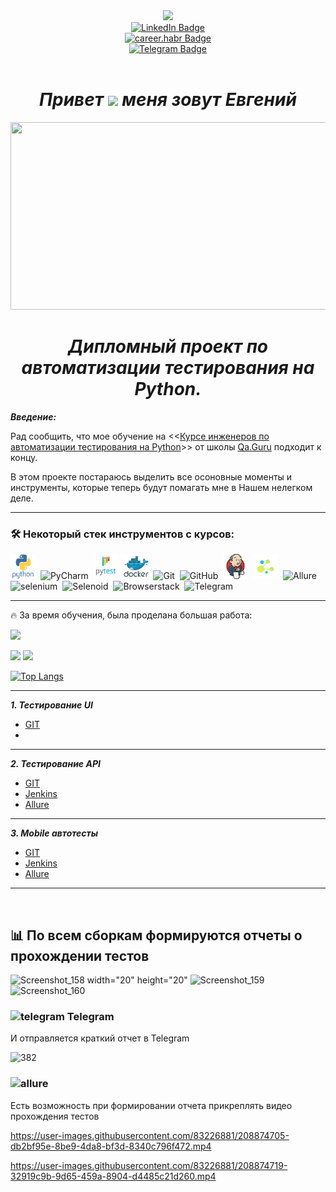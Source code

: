 <div id="header" align="center">
  <img src="https://media.giphy.com/media/M9gbBd9nbDrOTu1Mqx/giphy.gif" width="100"/>
  </div>
  <div id="badges" align="center">
    <a href="https://www.linkedin.com/in/nn1ce">
      <img src="https://img.shields.io/badge/LinkedIn-blue?style=for-the-badge&logo=linkedin&logoColor=white" alt="LinkedIn Badge"/>
    </a>
  </div>
  <div id="badges" align="center">
    <a href="https://career.habr.com/nn1ce">
      <img src="https://img.shields.io/badge/career.habr-red?style=for-the-badge&logo=career.habr&logoColor=white" alt="career.habr Badge"/>
    </a>
  </div>
  <div id="badges" align="center">
    <a href="https://t.me/nN1ce">
      <img src="https://img.shields.io/badge/Telegram-blue?style=for-the-badge&logo=telegram&logoColor=white" alt="Telegram Badge"/>
    </a>
  </div>
<div id="header" align="center">  
  <img src="https://komarev.com/ghpvc/?username=nN1ce&style=flat-square&color=blue" alt=""/>
  <h1>
    <I>Привет</I>
    <img src="https://media.giphy.com/media/hvRJCLFzcasrR4ia7z/giphy.gif" width="30px"/>
    <I>меня зовут Евгений</I>
  </h1>
</div>  
<div align="center">
  <img src="https://media.giphy.com/media/dWesBcTLavkZuG35MI/giphy.gif" width="600" height="300"/>
</div>
<div id="header" align="center">  
  <h1>
    <I>Дипломный проект по автоматизации тестирования на Python.</I>
  </h1>
</div>  

***Введение:***
 

<p>Рад сообщить, что мое обучение на <<<a href=https://qa.guru/python>Курсе инженеров по автоматизации тестирования на Python</a>>> от школы <a href=https://qa.guru/python>Qa.Guru</a> подходит к концу.</p> 
<p>В этом проекте постараюсь выделить все осоновные моменты и инструменты, которые теперь будут помагать мне в Нашем нелегком деле.</p>
  
---

  ### :hammer_and_wrench: Некоторый стек инструментов с курсов: 
<div>
  <img src="https://github.com/devicons/devicon/blob/master/icons/python/python-original-wordmark.svg" title="Python" alt="python" width="40" height="40"/>&nbsp;
  <img src="https://upload.wikimedia.org/wikipedia/commons/thumb/1/1d/PyCharm_Icon.svg/1200px-PyCharm_Icon.svg.png" title="PyCharm" alt="PyCharm" width="40" height="40"/>&nbsp;
  <img src="https://github.com/devicons/devicon/blob/master/icons/pytest/pytest-original-wordmark.svg" title="PyTest" alt="PyTest" width="40" height="40"/>&nbsp;
  <img src="https://github.com/devicons/devicon/blob/master/icons/docker/docker-original-wordmark.svg" title="Docker" alt="Docker" width="40" height="40"/>&nbsp;
  <img src="https://fuzeservers.ru/wp-content/uploads/3/0/c/30c29ce4cc08523ecc6e1f205bc207d0.jpeg" title="Git" alt="Git" width="60" height="40"/>&nbsp;
  <img src="https://img.favpng.com/23/1/15/github-fork-microsoft-corporation-software-developer-png-favpng-geUg72YHKZa5Uqa7RcW4hi8eL.jpg"  title="GitHub" alt="GitHub" width="40" height="40"/>&nbsp;
  <img src="https://github.com/devicons/devicon/blob/master/icons/jenkins/jenkins-original.svg" title="Jenkins" alt="Jenkins" width="40" height="40"/>&nbsp;
  <img src="https://github.com/MatyukhaQA/MatyukhaQA/blob/master/images/selene.png?raw=true" title="selene" alt="selene" width="40" height="40"/>&nbsp;
  <img src="https://miro.medium.com/max/384/1*yi_zMeX9r9U9XqEwBpirBA.png" title="Allure" alt="Allure" width="40" height="40"/>&nbsp;
  <img src="https://camo.githubusercontent.com/4b95df4d6ca7a01afc25d27159804dc5a7d0df41d8131aaf50c9f84847dfda21/68747470733a2f2f73656c656e69756d2e6465762f696d616765732f73656c656e69756d5f6c6f676f5f7371756172655f677265656e2e706e67" title="selenium"  alt="selenium" width="40" height="40"/>&nbsp;
  <img src="https://alternativebk.com/wp-content/uploads/2020/02/5e5390d539a71.png" title="Selenoid"  alt="Selenoid" width="40" height="40"/>&nbsp;
  <img src="https://backdropcms.org/files/browserstack_3.png" title="Browserstack" alt="Browserstack" width="40" height="40"/>&nbsp;
  <img src="https://thumbs.dreamstime.com/b/киев-украина-ое-октября-телеграмма-популярные-социальные-медиа-кнопку-198650314.jpg" title="Telegram" alt="Telegram" width="40" height="40"/>&nbsp;
</div>

---

 :fire: За время обучения, была проделана большая работа:

![](https://github-profile-summary-cards.vercel.app/api/cards/profile-details?username=nN1ce&theme=solarized_dark)

![](https://github-profile-summary-cards.vercel.app/api/cards/stats?username=nN1ce&theme=solarized_dark)
![](https://github-profile-summary-cards.vercel.app/api/cards/productive-time?username=nN1ce&theme=solarized_dark)

[![Top Langs](https://github-readme-stats.vercel.app/api/top-langs/?username=nN1ce&layout=compact&theme=vision-friendly-dark)](https://github.com/anuraghazra/github-readme-stats)

---

***1. Тестирование UI***

- [GIT](https://github.com/nN1ce/qaguru_pageobject02_lesson07_hw)
- 


---

***2. Тестирование API***

- [GIT](https://github.com/nN1ce/qa_guru_lesson18_API_IV)
- [Jenkins](https://jenkins.autotests.cloud/job/002-nN1ce-API-Check/)
- [Allure](https://jenkins.autotests.cloud/job/002-nN1ce-API-Check/allure/)

---

***3. Mobile автотесты***

- [GIT](https://github.com/nN1ce/qa_guru_lesson19_mobile_hw)
- [Jenkins](https://jenkins.autotests.cloud/job/002-nN1ce-MobileTesting-Jenkins-lesson19/)
- [Allure](https://jenkins.autotests.cloud/job/002-nN1ce-MobileTesting-Jenkins-lesson19/2/allure/#suites/40519761ceade02aeb1134ce2cb7bc55/83e21a1b7ca879ab/)

---

&#8287;&#8287;&#8287;&#8287;&#8287;


## :bar_chart: По всем сборкам формируются отчеты о прохождении тестов 
  
![Screenshot_158](https://user-images.githubusercontent.com/83226881/208872412-6057bff8-5613-41b7-8f44-c0617871b4a9.jpg) width="20" height="20"
![Screenshot_159](https://user-images.githubusercontent.com/83226881/208872432-a986fc8c-4f1b-410e-8d6b-38ae0dfd33b5.jpg)
![Screenshot_160](https://user-images.githubusercontent.com/83226881/208872491-bffa5276-ae75-4c75-a187-98571b939588.jpg)

### <img src="https://thumbs.dreamstime.com/b/киев-украина-ое-октября-телеграмма-популярные-социальные-медиа-кнопку-198650314.jpg" width="20" height="20"  alt="telegram"/> Telegram

И отправляется краткий отчет в Telegram

![382](https://user-images.githubusercontent.com/83226881/208872843-a54ac17a-c2bf-4d02-9ee7-0ed2636c514e.png)

### <img src="https://miro.medium.com/max/384/1*yi_zMeX9r9U9XqEwBpirBA.png" width="20" height="20"  alt="allure"/>

Есть возможность при формировании отчета прикреплять видео прохождения тестов


https://user-images.githubusercontent.com/83226881/208874705-db2bf95e-8be9-4da8-bf3d-8340c796f472.mp4




https://user-images.githubusercontent.com/83226881/208874719-32919c9b-9d65-459a-8904-d4485c21d260.mp4



